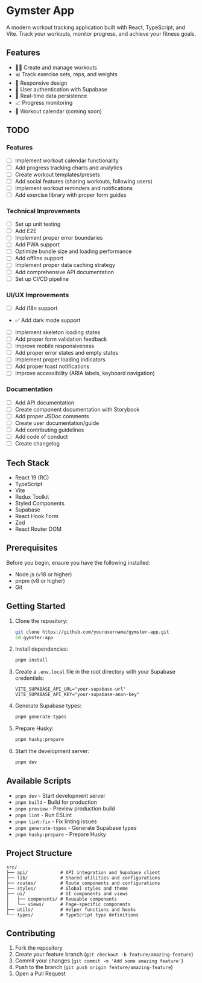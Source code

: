 # Gymster App

A modern workout tracking application built with React, TypeScript, and Vite. Track your workouts, monitor progress, and achieve your fitness goals.

## Features

- 🏋️‍♂️ Create and manage workouts
- 📊 Track exercise sets, reps, and weights
- 📱 Responsive design
- 🔐 User authentication with Supabase
- 💾 Real-time data persistence
- 📈 Progress monitoring
- 📅 Workout calendar (coming soon)

## TODO

### Features

- [ ] Implement workout calendar functionality
- [ ] Add progress tracking charts and analytics
- [ ] Create workout templates/presets
- [ ] Add social features (sharing workouts, following users)
- [ ] Implement workout reminders and notifications
- [ ] Add exercise library with proper form guides

### Technical Improvements

- [ ] Set up unit testing
- [ ] Add E2E
- [ ] Implement proper error boundaries
- [ ] Add PWA support
- [ ] Optimize bundle size and loading performance
- [ ] Add offline support
- [ ] Implement proper data caching strategy
- [ ] Add comprehensive API documentation
- [ ] Set up CI/CD pipeline

### UI/UX Improvements

- [ ] Add i18n support
- ✅ Add dark mode support
- [ ] Implement skeleton loading states
- [ ] Add proper form validation feedback
- [ ] Improve mobile responsiveness
- [ ] Add proper error states and empty states
- [ ] Implement proper loading indicators
- [ ] Add proper toast notifications
- [ ] Improve accessibility (ARIA labels, keyboard navigation)

### Documentation

- [ ] Add API documentation
- [ ] Create component documentation with Storybook
- [ ] Add proper JSDoc comments
- [ ] Create user documentation/guide
- [ ] Add contributing guidelines
- [ ] Add code of conduct
- [ ] Create changelog

## Tech Stack

- React 19 (RC)
- TypeScript
- Vite
- Redux Toolkit
- Styled Components
- Supabase
- React Hook Form
- Zod
- React Router DOM

## Prerequisites

Before you begin, ensure you have the following installed:

- Node.js (v18 or higher)
- pnpm (v8 or higher)
- Git

## Getting Started

1. Clone the repository:

   ```bash
   git clone https://github.com/yourusername/gymster-app.git
   cd gymster-app
   ```

2. Install dependencies:

   ```bash
   pnpm install
   ```

3. Create a `.env.local` file in the root directory with your Supabase credentials:

   ```env
   VITE_SUPABASE_API_URL="your-supabase-url"
   VITE_SUPABASE_API_KEY="your-supabase-anon-key"
   ```

4. Generate Supabase types:

   ```bash
   pnpm generate-types
   ```

5. Prepare Husky:

   ```bash
   pnpm husky:prepare
   ```

6. Start the development server:
   ```bash
   pnpm dev
   ```

## Available Scripts

- `pnpm dev` - Start development server
- `pnpm build` - Build for production
- `pnpm preview` - Preview production build
- `pnpm lint` - Run ESLint
- `pnpm lint:fix` - Fix linting issues
- `pnpm generate-types` - Generate Supabase types
- `pnpm husky:prepare` - Prepare Husky

## Project Structure

```
src/
├── api/            # API integration and Supabase client
├── lib/            # Shared utilities and configurations
├── routes/         # Route components and configurations
├── styles/         # Global styles and theme
├── ui/             # UI components and views
│   ├── components/ # Reusable components
│   └── views/      # Page-specific components
├── utils/          # Helper functions and hooks
└── types/          # TypeScript type definitions
```

## Contributing

1. Fork the repository
2. Create your feature branch (`git checkout -b feature/amazing-feature`)
3. Commit your changes (`git commit -m 'Add some amazing feature'`)
4. Push to the branch (`git push origin feature/amazing-feature`)
5. Open a Pull Request
